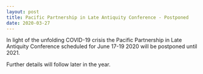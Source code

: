 ```yaml
---
layout: post
title: Pacific Partnership in Late Antiquity Conference - Postponed
date: 2020-03-27
---
```


In light of the unfolding COVID-19 crisis the Pacific Partnership in
Late Antiquity Conference scheduled for June 17-19 2020 will be
postponed until 2021.

Further details will follow later in
the year.

 
